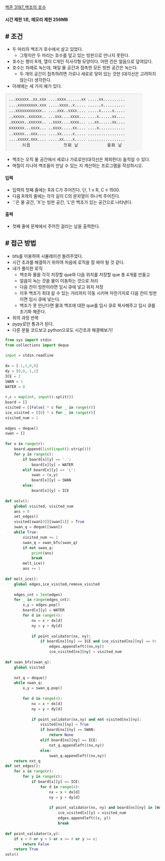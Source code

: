 

[백준 3197_백조의 호수](https://www.acmicpc.net/problem/3197)


#### **시간 제한 1초, 메모리 제한 256MB**


## **# 조건**

- 두 마리의 백조가 호수에서 살고 있었다. 
	- 그렇지만 두 마리는 호수를 덮고 있는 빙판으로 만나지 못한다.
- 호수는 행이 R개, 열이 C개인 직사각형 모양이다. 어떤 칸은 얼음으로 덮여있다.
- 호수는 차례로 녹는데, 매일 물 공간과 접촉한 모든 빙판 공간은 녹는다. 
	- 두 개의 공간이 접촉하려면 가로나 세로로 닿아 있는 것만 (대각선은 고려하지 않는다) 생각한다.
- 아래에는 세 가지 예가 있다.

![](assets/Pasted%20image%2020230527162840.png)

- 백조는 오직 물 공간에서 세로나 가로로만(대각선은 제외한다) 움직일 수 있다.
- 며칠이 지나야 백조들이 만날 수 있는 지 계산하는 프로그램을 작성하시오.


#### **입력**
- 입력의 첫째 줄에는 R과 C가 주어진다. 단, 1 ≤ R, C ≤ 1500.
- 다음 R개의 줄에는 각각 길이 C의 문자열이 하나씩 주어진다. 
- '.'은 물 공간, 'X'는 빙판 공간, 'L'은 백조가 있는 공간으로 나타낸다.


#### **출력**
- 첫째 줄에 문제에서 주어진 걸리는 날을 출력한다.



## **# 접근 방법**

- bfs를 이용하여 시뮬레이션 돌려주었다.
- 시간 초과를 해결하기 위하여 처음에 로직을 잘 짜야 될 것 같다.
- 내가 풀이한 로직
	- 백조와 물을 각각 저장할 que와 다음 위치를 저장할 que 총 4개를 만들고
	- 얼음이 녹는 것을 물이 이동하는 것으로 처리
	- 다음 칸이 빙판이라면 임시 큐에 넣고 위치 저장
	- 이후 백조가 최대 갈 수 있는 거리까지 이동 시키며 마찬가지로 다음 칸이 빙판이면 임시 큐에 넣는다.
	- 백조가 못 만난다면 물과 백조에 대한 que를 임시 큐로 복사해주고 임시 큐를 초기화 해준다.
- 위의 과정 반복
- pypy로만 통과가 된다.
- 다른 분들 코드보고 python으로도 시간초과 해결해보기!

```python
from sys import stdin  
from collections import deque  
  
input = stdin.readline  
  
dx = [-1,1,0,0]  
dy = [0,0,-1,1]  
ICE = 2  
SWAN = 1  
WATER = 0  
  
r,c = map(int, input().split())  
board = []  
visited = [[False] * c for _ in range(r)]  
ice_visited = [[0] * c for _ in range(r)]  
visited_num = 1  
  
edges = deque()  
swan = []  
  
for x in range(r):  
    board.append(list(input().strip()))  
    for y in range(c):  
        if board[x][y] == '.':  
            board[x][y] = WATER  
        elif board[x][y] == 'L':  
            swan = (x,y)  
            board[x][y] = SWAN  
        else:  
            board[x][y] = ICE  
  
def solv():  
    global visited, visited_num  
    ans = 0  
    set_edges()  
    visited[swan[0]][swan[1]] = True  
    swan_q = deque([swan])  
    while True:  
        visited_num += 1  
        swan_q = swan_bfs(swan_q)  
        if not swan_q:  
            print(ans)  
            break  
        melt_ice()  
        ans += 1  
  
def melt_ice():  
    global edges,ice_visited,remove_visited  
  
    edges_cnt = len(edges)  
    for _ in range(edges_cnt):  
        x,y = edges.pop()  
        board[x][y] = WATER  
        for d in range(4):  
            nx = x + dx[d]  
            ny = y + dy[d]  
  
            if point_validator(nx, ny):  
                if board[nx][ny] == ICE and ice_visited[nx][ny] == 0:  
                    edges.appendleft((nx,ny))  
                    ice_visited[nx][ny] = visited_num  
  
def swan_bfs(swan_q):  
    global visited  
  
    nxt_q = deque()  
    while swan_q:  
        x,y = swan_q.pop()  
  
        for d in range(4):  
            nx = x + dx[d]  
            ny = y + dy[d]  
  
            if point_validator(nx,ny) and not visited[nx][ny]:  
                visited[nx][ny] = True  
                if board[nx][ny] == SWAN:  
                    return None  
                elif board[nx][ny] == ICE:  
                    nxt_q.appendleft((nx,ny))  
                else:  
                    swan_q.appendleft((nx,ny))  
    return nxt_q  
def set_edges():  
    for x in range(r):  
        for y in range(c):  
            if board[x][y] == ICE:  
                for d in range(4):  
                    nx = x + dx[d]  
                    ny = y + dy[d]  
  
                    if point_validator(nx, ny) and board[nx][ny] in [WATER, SWAN]:  
                        ice_visited[x][y] = visited_num  
                        edges.appendleft((x, y))  
                        break  
  
def point_validator(x,y):  
    if x < 0 or y < 0 or x >= r or y >= c:  
        return False  
    return True  
solv()
```